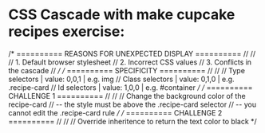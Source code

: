 # CSS Cascade with make cupcake recipes exercise:
/* ========== REASONS FOR UNEXPECTED DISPLAY ========== //
//
// 1. Default browser stylesheet
// 2. Incorrect CSS values
// 3. Conflicts in the cascade
// 
*/
/* ========== SPECIFICITY ========== //
//
// Type selectors   | value: 0,0,1      | e.g. img
// Class selectors  | value: 0,1,0      | e.g. .recipe-card
// Id selectors     | value: 1,0,0      | e.g. #container 
*/
/* ========== CHALLENGE 1 ========== //
//
// Change the background color of the recipe-card
//      -- the style must be above the .recipe-card selector
//      -- you cannot edit the .recipe-card rule
*/
/* ========== CHALLENGE 2 ========== //
//
//  Override inheritence to return the text color to black
*/